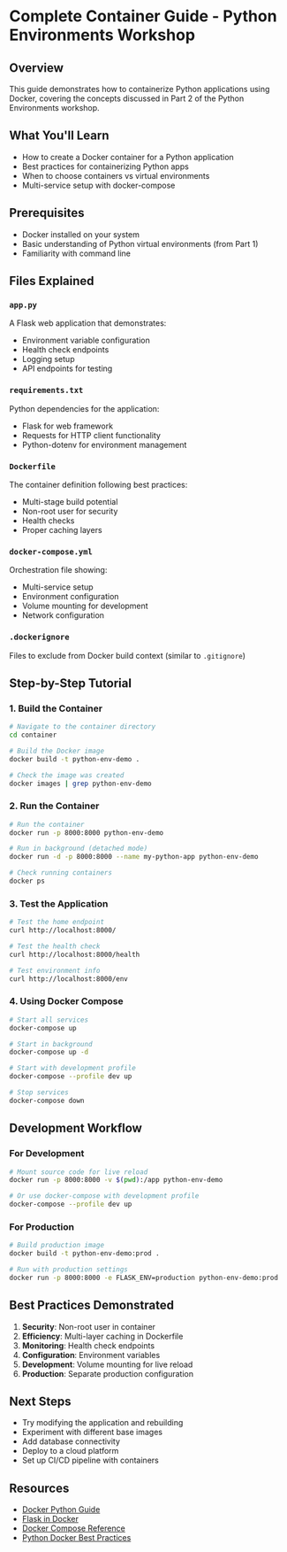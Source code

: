 # Complete Container Guide - Python Environments Workshop

## Overview

This guide demonstrates how to containerize Python applications using Docker, covering the concepts discussed in Part 2 of the Python Environments workshop.

## What You'll Learn

- How to create a Docker container for a Python application
- Best practices for containerizing Python apps
- When to choose containers vs virtual environments
- Multi-service setup with docker-compose

## Prerequisites

- Docker installed on your system
- Basic understanding of Python virtual environments (from Part 1)
- Familiarity with command line

## Files Explained

### `app.py`
A Flask web application that demonstrates:
- Environment variable configuration
- Health check endpoints
- Logging setup
- API endpoints for testing

### `requirements.txt`
Python dependencies for the application:
- Flask for web framework
- Requests for HTTP client functionality
- Python-dotenv for environment management

### `Dockerfile`
The container definition following best practices:
- Multi-stage build potential
- Non-root user for security
- Health checks
- Proper caching layers

### `docker-compose.yml`
Orchestration file showing:
- Multi-service setup
- Environment configuration
- Volume mounting for development
- Network configuration

### `.dockerignore`
Files to exclude from Docker build context (similar to `.gitignore`)

## Step-by-Step Tutorial

### 1. Build the Container

```bash
# Navigate to the container directory
cd container

# Build the Docker image
docker build -t python-env-demo .

# Check the image was created
docker images | grep python-env-demo
```

### 2. Run the Container

```bash
# Run the container
docker run -p 8000:8000 python-env-demo

# Run in background (detached mode)
docker run -d -p 8000:8000 --name my-python-app python-env-demo

# Check running containers
docker ps
```

### 3. Test the Application

```bash
# Test the home endpoint
curl http://localhost:8000/

# Test the health check
curl http://localhost:8000/health

# Test environment info
curl http://localhost:8000/env
```

### 4. Using Docker Compose

```bash
# Start all services
docker-compose up

# Start in background
docker-compose up -d

# Start with development profile
docker-compose --profile dev up

# Stop services
docker-compose down
```

## Development Workflow

### For Development
```bash
# Mount source code for live reload
docker run -p 8000:8000 -v $(pwd):/app python-env-demo

# Or use docker-compose with development profile
docker-compose --profile dev up
```

### For Production
```bash
# Build production image
docker build -t python-env-demo:prod .

# Run with production settings
docker run -p 8000:8000 -e FLASK_ENV=production python-env-demo:prod
```

## Best Practices Demonstrated

1. **Security**: Non-root user in container
2. **Efficiency**: Multi-layer caching in Dockerfile
3. **Monitoring**: Health check endpoints
4. **Configuration**: Environment variables
5. **Development**: Volume mounting for live reload
6. **Production**: Separate production configuration

## Next Steps

- Try modifying the application and rebuilding
- Experiment with different base images
- Add database connectivity
- Deploy to a cloud platform
- Set up CI/CD pipeline with containers

## Resources

- [Docker Python Guide](https://docs.docker.com/language/python/)
- [Flask in Docker](https://flask.palletsprojects.com/en/2.3.x/deploying/docker/)
- [Docker Compose Reference](https://docs.docker.com/compose/)
- [Python Docker Best Practices](https://pythonspeed.com/docker/)
